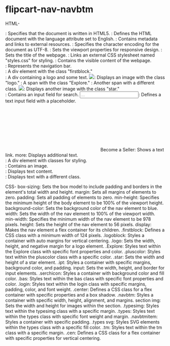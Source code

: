 # flipcart-nav-navbtm
HTML-
<!DOCTYPE html>: Specifies that the document is written in HTML5.
<html lang="en">: Defines the HTML document with the language attribute set to English.
<head>: Contains metadata and links to external resources.
<meta charset="UTF-8">: Specifies the character encoding for the document as UTF-8.
<meta name="viewport" content="width=device-width, initial-scale=1.0">: Sets the viewport properties for responsive design.
<title>Document</title>: Sets the title of the webpage.
<link rel="stylesheet" href="styles.css">: Links an external CSS stylesheet named "styles.css" for styling.
<body>: Contains the visible content of the webpage.
<nav>: Represents the navigation bar.
<div class="firstblock"></div>: A div element with the class "firstblock."
<div class="logoblock">: A div containing a logo and some text.
<img class="logo" src="...">: Displays an image with the class "logo."
<span class="Explore">: A span with the class "Explore."
<span class="Explore pluscolor">: Another span with a different class.
<img class="star" src="...">: Displays another image with the class "star."
<div class="ipt">: Contains an input field for search.
<input type="text" placeholder="...">: Defines a text input field with a placeholder.
<svg class="serchicon">: Embeds an SVG icon for search.
<button class="login">Login</button>: Displays a login button.
<span class="bas">Become a Seller</span>: Shows a text link.
<span class="bas">more: Displays additional text.
<svg fill="#ffffff" height="10px" width="10px">: Embeds an SVG icon with custom fill, height, and width.
<section class="center">: A section element with the class "center."
<section class="navbtm">: Represents a section containing navigation items.
<div class="navbtmitem cen">: A div element with classes for styling.
<div class="typesimg">: Contains an image.
<div class="types">: Displays text content.
<div class="types tm">: Displays text with a different class.
<svg fill="#ffffff" height="10px" width="10px">: Embeds an SVG icon with custom fill, height, and width.


CSS-
box-sizing: Sets the box model to include padding and borders in the element's total width and height.
margin: Sets all margins of elements to zero.
padding: Sets all padding of elements to zero.
min-height: Specifies the minimum height of the body element to be 100% of the viewport height.
background-color: Sets the background color of the nav element to blue.
width: Sets the width of the nav element to 100% of the viewport width.
min-width: Specifies the minimum width of the nav element to be 978 pixels.
height: Sets the height of the nav element to 56 pixels.
display: Makes the nav element a flex container for its children.
.firstblock: Defines a CSS class with a minimum width of 124 pixels.
.logoblock: Styles a container with auto margins for vertical centering.
.logo: Sets the width, height, and negative margin for a logo element.
.Explore: Styles text within the Explore class with specific font properties and color.
.pluscolor: Styles text within the pluscolor class with a specific color.
.star: Sets the width and height of a star element.
.ipt: Styles a container with specific margins, background color, and padding.
input: Sets the width, height, and border for input elements.
.serchicon: Styles a container with background color and fill color.
.bas: Styles text within the bas class with specific font properties and color.
.login: Styles text within the login class with specific margins, padding, color, and font weight.
.center: Defines a CSS class for a flex container with specific properties and a box shadow.
.navbtm: Styles a container with specific width, height, alignment, and margins.
section img: Sets the width and height for images within the section.
.typesimg: Styles text within the typesimg class with a specific margin.
.types: Styles text within the types class with specific font weight and margin.
.navbtmitem: Styles a container with specific padding.
.types svg: Styles SVG elements within the types class with a specific fill color.
.tm: Styles text within the tm class with a specific margin.
.cen: Defines a CSS class for a flex container with specific properties for vertical centering.
